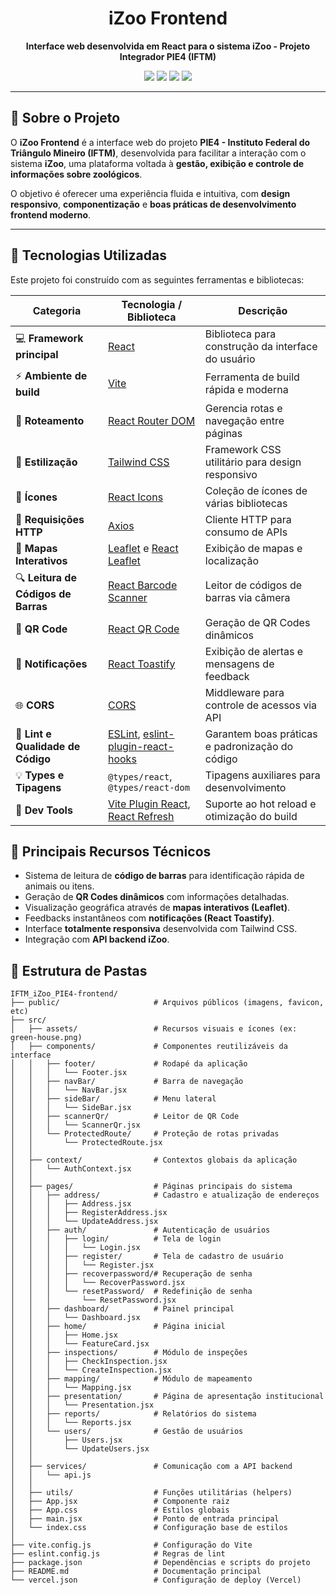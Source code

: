 <h1 align="center"> iZoo Frontend</h1>

<p align="center">
  <strong>Interface web desenvolvida em React para o sistema iZoo - Projeto Integrador PIE4 (IFTM)</strong>
</p>

<p align="center">
  <a href="https://react.dev/"><img src="https://img.shields.io/badge/React-18.2.0-61dafb?style=flat&logo=react&logoColor=white"></a>
  <a href="https://vitejs.dev/"><img src="https://img.shields.io/badge/Vite-5.0+-646CFF?style=flat&logo=vite&logoColor=white"></a>
  <a href="https://www.npmjs.com/"><img src="https://img.shields.io/badge/npm-10+-CB3837?style=flat&logo=npm&logoColor=white"></a>
  <a href="LICENSE"><img src="https://img.shields.io/badge/Licença-MIT-green.svg?style=flat"></a>
</p>

---

## 📖 Sobre o Projeto

O **iZoo Frontend** é a interface web do projeto **PIE4 - Instituto Federal do Triângulo Mineiro (IFTM)**, desenvolvida para facilitar a interação com o sistema **iZoo**, uma plataforma voltada à **gestão, exibição e controle de informações sobre zoológicos**.

O objetivo é oferecer uma experiência fluida e intuitiva, com **design responsivo**, **componentização** e **boas práticas de desenvolvimento frontend moderno**.

---

## 🚀 Tecnologias Utilizadas

Este projeto foi construído com as seguintes ferramentas e bibliotecas:

| Categoria                           | Tecnologia / Biblioteca                                                                                                                             | Descrição                                          |
| ----------------------------------- | --------------------------------------------------------------------------------------------------------------------------------------------------- | -------------------------------------------------- |
| 💻 **Framework principal**          | [React](https://react.dev/)                                                                                                                         | Biblioteca para construção da interface do usuário |
| ⚡ **Ambiente de build**             | [Vite](https://vitejs.dev/)                                                                                                                         | Ferramenta de build rápida e moderna               |
| 🧭 **Roteamento**                   | [React Router DOM](https://reactrouter.com/)                                                                                                        | Gerencia rotas e navegação entre páginas           |
| 🎨 **Estilização**                  | [Tailwind CSS](https://tailwindcss.com/)                                                                                                            | Framework CSS utilitário para design responsivo    |
| 🧱 **Ícones**                       | [React Icons](https://react-icons.github.io/react-icons/)                                                                                           | Coleção de ícones de várias bibliotecas            |
| 📡 **Requisições HTTP**             | [Axios](https://axios-http.com/)                                                                                                                    | Cliente HTTP para consumo de APIs                  |
| 🧭 **Mapas Interativos**            | [Leaflet](https://leafletjs.com/) e [React Leaflet](https://react-leaflet.js.org/)                                                                  | Exibição de mapas e localização                    |
| 🔍 **Leitura de Códigos de Barras** | [React Barcode Scanner](https://www.npmjs.com/package/@thewirv/react-barcode-scanner)                                                               | Leitor de códigos de barras via câmera             |
| 🔲 **QR Code**                      | [React QR Code](https://www.npmjs.com/package/react-qr-code)                                                                                        | Geração de QR Codes dinâmicos                      |
| 🔔 **Notificações**                 | [React Toastify](https://fkhadra.github.io/react-toastify/introduction)                                                                             | Exibição de alertas e mensagens de feedback        |
| 🌐 **CORS**                         | [CORS](https://www.npmjs.com/package/cors)                                                                                                          | Middleware para controle de acessos via API        |
| 🧹 **Lint e Qualidade de Código**   | [ESLint](https://eslint.org/), [eslint-plugin-react-hooks](https://www.npmjs.com/package/eslint-plugin-react-hooks)                                 | Garantem boas práticas e padronização do código    |
| 💡 **Types e Tipagens**             | `@types/react`, `@types/react-dom`                                                                                                                  | Tipagens auxiliares para desenvolvimento           |
| 🧩 **Dev Tools**                    | [Vite Plugin React](https://www.npmjs.com/package/@vitejs/plugin-react), [React Refresh](https://www.npmjs.com/package/eslint-plugin-react-refresh) | Suporte ao hot reload e otimização do build        |

## 🧠 Principais Recursos Técnicos

- Sistema de leitura de **código de barras** para identificação rápida de animais ou itens.
- Geração de **QR Codes dinâmicos** com informações detalhadas.
- Visualização geográfica através de **mapas interativos (Leaflet)**.
- Feedbacks instantâneos com **notificações (React Toastify)**.
- Interface **totalmente responsiva** desenvolvida com Tailwind CSS.
- Integração com **API backend iZoo**.


## 📁 Estrutura de Pastas

```
IFTM_iZoo_PIE4-frontend/
├── public/                     # Arquivos públicos (imagens, favicon, etc)
├── src/
│   ├── assets/                 # Recursos visuais e ícones (ex: green-house.png)
│   ├── components/             # Componentes reutilizáveis da interface
│   │   ├── footer/             # Rodapé da aplicação
│   │   │   └── Footer.jsx
│   │   ├── navBar/             # Barra de navegação
│   │   │   └── NavBar.jsx
│   │   ├── sideBar/            # Menu lateral
│   │   │   └── SideBar.jsx
│   │   ├── scannerQr/          # Leitor de QR Code
│   │   │   └── ScannerQr.jsx
│   │   └── ProtectedRoute/     # Proteção de rotas privadas
│   │       └── ProtectedRoute.jsx
│   │
│   ├── context/                # Contextos globais da aplicação
│   │   └── AuthContext.jsx
│   │
│   ├── pages/                  # Páginas principais do sistema
│   │   ├── address/            # Cadastro e atualização de endereços
│   │   │   ├── Address.jsx
│   │   │   ├── RegisterAddress.jsx
│   │   │   └── UpdateAddress.jsx
│   │   ├── auth/               # Autenticação de usuários
│   │   │   ├── login/          # Tela de login
│   │   │   │   └── Login.jsx
│   │   │   ├── register/       # Tela de cadastro de usuário
│   │   │   │   └── Register.jsx
│   │   │   ├── recoverpassword/# Recuperação de senha
│   │   │   │   └── RecoverPassword.jsx
│   │   │   └── resetPassword/  # Redefinição de senha
│   │   │       └── ResetPassword.jsx
│   │   ├── dashboard/          # Painel principal
│   │   │   └── Dashboard.jsx
│   │   ├── home/               # Página inicial
│   │   │   ├── Home.jsx
│   │   │   └── FeatureCard.jsx
│   │   ├── inspections/        # Módulo de inspeções
│   │   │   ├── CheckInspection.jsx
│   │   │   └── CreateInspection.jsx
│   │   ├── mapping/            # Módulo de mapeamento
│   │   │   └── Mapping.jsx
│   │   ├── presentation/       # Página de apresentação institucional
│   │   │   └── Presentation.jsx
│   │   ├── reports/            # Relatórios do sistema
│   │   │   └── Reports.jsx
│   │   └── users/              # Gestão de usuários
│   │       ├── Users.jsx
│   │       └── UpdateUsers.jsx
│   │
│   ├── services/               # Comunicação com a API backend
│   │   └── api.js
│   │
│   ├── utils/                  # Funções utilitárias (helpers)
│   ├── App.jsx                 # Componente raiz
│   ├── App.css                 # Estilos globais
│   ├── main.jsx                # Ponto de entrada principal
│   └── index.css               # Configuração base de estilos
│
├── vite.config.js              # Configuração do Vite
├── eslint.config.js            # Regras de lint
├── package.json                # Dependências e scripts do projeto
├── README.md                   # Documentação principal
└── vercel.json                 # Configuração de deploy (Vercel)

